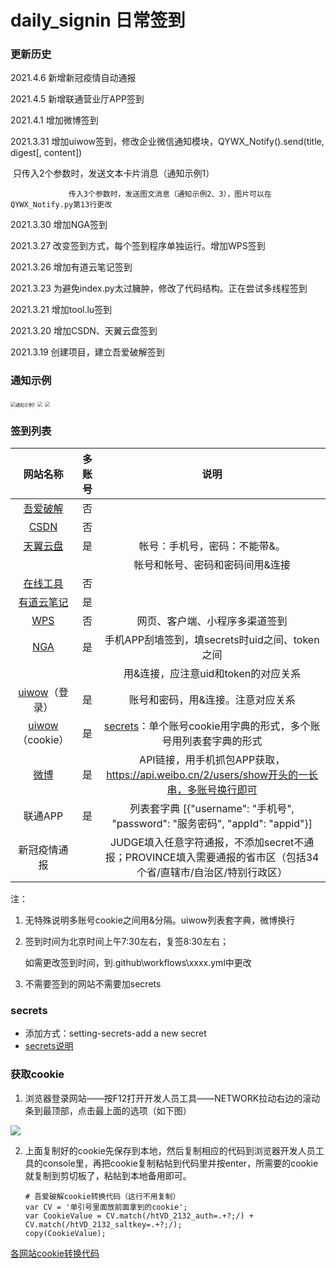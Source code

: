 # daily_signin 日常签到

### **更新历史**

2021.4.6    新增新冠疫情自动通报

2021.4.5    新增联通营业厅APP签到

2021.4.1    增加微博签到

2021.3.31  增加uiwow签到，修改企业微信通知模块，QYWX_Notify().send(title, digest[, content])

​				    只传入2个参数时，发送文本卡片消息（通知示例1）

   				 传入3个参数时，发送图文消息（通知示例2、3），图片可以在QYWX_Notify.py第13行更改

2021.3.30  增加NGA签到

2021.3.27  改变签到方式，每个签到程序单独运行。增加WPS签到

2021.3.26  增加有道云笔记签到

2021.3.23  为避免index.py太过臃肿，修改了代码结构。正在尝试多线程签到

2021.3.21  增加tool.lu签到

2021.3.20  增加CSDN、天翼云盘签到

2021.3.19  创建项目，建立吾爱破解签到

### **通知示例**

<img src="https://images.gitee.com/uploads/images/2021/0319/224105_cdd105fd_7943916.png" alt="通知示例1" style="zoom:50%;" />

<img src="https://gitee.com/kxs2018/imgbed/raw/master/pic/1.jpg" style="zoom:50%;" />

<img src="https://gitee.com/kxs2018/imgbed/raw/master/pic/2.png" style="zoom:50%;" />

### **签到列表**

|                   网站名称                   | 多账号 |                             说明                             |
| :------------------------------------------: | :----: | :----------------------------------------------------------: |
| [吾爱破解](https://www.52pojie.cn/forum.php) |   否   |                                                              |
|        [CSDN](https://blog.csdn.net/)        |   否   |                                                              |
|      [天翼云盘](https://cloud.189.cn/)       |   是   |                帐号：手机号，密码：不能带&。                 |
|                                              |        |               帐号和帐号、密码和密码间用&连接                |
|         [在线工具](https://tool.lu/)         |   否   |                                                              |
|  [有道云笔记](https://note.youdao.com/web)   |   是   |                                                              |
|    [WPS](https://vip.wps.cn/taskcenter/)     |   否   |                网页、客户端、小程序多渠道签到                |
|          [NGA](https://bbs.nga.cn/)          |   是   |        手机APP刮墙签到，填secrets时uid之间、token之间        |
|                                              |        |             用&连接，应注意uid和token的对应关系              |
|   [uiwow](https://www.uiwow.com/)（登录）    |   是   |              账号和密码，用&连接。注意对应关系               |
|  [uiwow](https://www.uiwow.com/)（cookie）   |   是   | [secrets](https://github.com/lqkxs3608/daily_signin/blob/main/secrets.md)：单个账号cookie用字典的形式，多个账号用列表套字典的形式 |
|          [微博](https://weibo.com/)          |   是   | API链接，用手机抓包APP获取，https://api.weibo.cn/2/users/show开头的一长串，多账号换行即可 |
|                   联通APP                    |   是   | 列表套字典 [{"username": "手机号", "password": "服务密码", "appId": "appid"}] |
|                 新冠疫情通报                 |        | JUDGE填入任意字符通报，不添加secret不通报；PROVINCE填入需要通报的省市区（包括34个省/直辖市/自治区/特别行政区） |



注：

1.  无特殊说明多账号cookie之间用&分隔。uiwow列表套字典，微博换行

2. 签到时间为北京时间上午7:30左右，复签8:30左右；

   如需更改签到时间，到.github\workflows\xxxx.yml中更改

3. 不需要签到的网站不需要加secrets

### secrets

- 添加方式：setting-secrets-add a new secret
- [secrets说明](https://github.com/lqkxs3608/daily_signin/blob/main/secrets.md)

### **获取cookie**

1. 浏览器登录网站——按F12打开开发人员工具——NETWORK拉动右边的滚动条到最顶部，点击最上面的选项（如下图）

![](https://gitee.com/kxs2018/imgbed/raw/master/pic/getcookie.jpg)

2. 上面复制好的cookie先保存到本地，然后复制相应的代码到浏览器开发人员工具的console里，再把cookie复制粘帖到代码里并按enter，所需要的cookie就复制到剪切板了，粘帖到本地备用即可。

   ```
   # 吾爱破解cookie转换代码（这行不用复制）
   var CV = '单引号里面放前面拿到的cookie';
   var CookieValue = CV.match(/htVD_2132_auth=.+?;/) + CV.match(/htVD_2132_saltkey=.+?;/);
   copy(CookieValue);
   ```

[各网站cookie转换代码](https://github.com/lqkxs3608/daily_signin/blob/main/cookie.md)  

